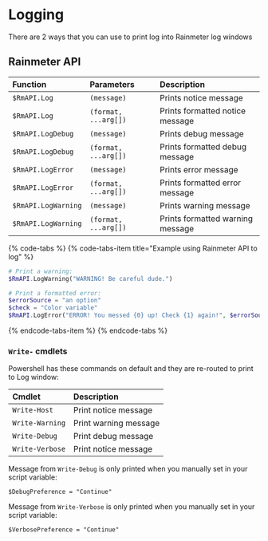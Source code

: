 # Logging

There are 2 ways that you can use to print log into Rainmeter log windows

## Rainmeter API

| Function | Parameters | Description |
| :--- | :--- | :--- |
| `$RmAPI.Log` | `(message)` | Prints notice message |
| `$RmAPI.Log` | `(format, ...arg[])` | Prints formatted notice message |
| `$RmAPI.LogDebug` | `(message)` | Prints debug message |
| `$RmAPI.LogDebug` | `(format, ...arg[])` | Prints formatted debug message |
| `$RmAPI.LogError` | `(message)` |  Prints error message |
| `$RmAPI.LogError` | `(format, ...arg[])` | Prints formatted error message |
| `$RmAPI.LogWarning` | `(message)` | Prints warning message |
| `$RmAPI.LogWarning` | `(format, ...arg[])` | Prints formatted warning message |

{% code-tabs %}
{% code-tabs-item title="Example using Rainmeter API to log" %}
```php
# Print a warning:
$RmAPI.LogWarning("WARNING! Be careful dude.")

# Print a formatted error:
$errorSource = "an option"
$check = "Color variable"
$RmAPI.LogError("ERROR! You messed {0} up! Check {1} again!", $errorSource, $check)
```
{% endcode-tabs-item %}
{% endcode-tabs %}

### `Write-` cmdlets

Powershell has these commands on default and they are re-routed to print to Log window:

| Cmdlet | Description |
| :--- | :--- |
| `Write-Host` | Print notice message |
| `Write-Warning` | Print warning message |
| `Write-Debug` | Print debug message |
| `Write-Verbose` | Print notice message |

Message from `Write-Debug` is only printed when you manually set in your script variable:

```text
$DebugPreference = "Continue"
```

Message from `Write-Verbose` is only printed when you manually set in your script variable:

```text
$VerbosePreference = "Continue"
```

